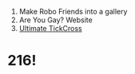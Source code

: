 1. Make Robo Friends into a gallery
2. Are You Gay? Website
3. [Ultimate TickCross](https://www.youtube.com/watch?v=37PC0bGMiTI)


# 216!
